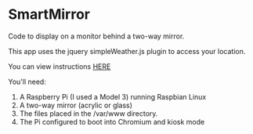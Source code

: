 # SmartMirror
Code to display on a monitor behind a two-way mirror.

This app uses the jquery simpleWeather.js plugin to access your location. 

You can view instructions <a href="http://simpleweatherjs.com/">HERE</a>

You'll need: 

1) A Raspberry Pi (I used a Model 3) running Raspbian Linux
2) A two-way mirror (acrylic or glass)
3) The files placed in the /var/www directory.
4) The Pi configured to boot into Chromium and kiosk mode
